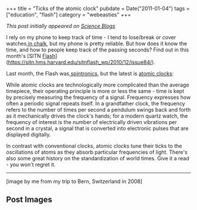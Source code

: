 +++
title = "Ticks of the atomic clock"
pubdate = Date("2011-01-04")
tags = ["education", "flash"]
category = "webeasties"
+++

_This post initially appeared on [Science Blogs](http://scienceblogs.com/webeasties)_

I rely on my phone to keep track of time - I tend to lose/break or cover watches[ in chalk](http://goo.gl/wRK7Y), but my phone is pretty reliable. But how does it know the time, and how to people keep track of the passing seconds? Find out in this month's [SITN [Flash](/tag/flash)](https://sitn.hms.harvard.edu/sitnflash_wp/2010/12/issue84/).

Last month, the Flash was[ spintronics](http://scienceblogs.com/webeasties/2010/12/spintronics_and_quantum_circui.php#more), but the latest is [atomic clocks](https://sitn.hms.harvard.edu/sitnflash_wp/2010/12/issue84/):

While atomic clocks are technologically more complicated than the average timepiece, their operating principle is more or less the same - time is kept by precisely measuring the frequency of a signal. Frequency expresses how often a periodic signal repeats itself. In a grandfather clock, the frequency refers to the number of times per second a pendulum swings back and forth as it mechanically drives the clock's hands; for a modern quartz watch, the frequency of interest is the number of electrically driven vibrations per second in a crystal, a signal that is converted into electronic pulses that are displayed digitally.

In contrast with conventional clocks, atomic clocks tune their ticks to the oscillations of atoms as they absorb particular frequencies of light. 
There's also some great history on the standardization of world times. Give it a read - you won't regret it.

------

[image by me from my trip to Bern, Switzerland in 2008]

      
  

 ## Post Images


